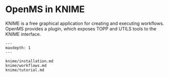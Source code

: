 OpenMS in KNIME
===============

KNIME is a free graphical application for creating and executing workflows. OpenMS provides a plugin, which exposes TOPP and UTILS tools to the KNIME interface.


```{toctree}
---
maxdepth: 1
---

knime/installation.md
knime/workflows.md
knime/tutorial.md
```